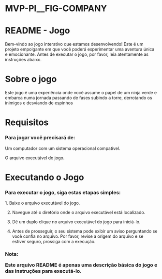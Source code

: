 # MVP-PI__FIG-COMPANY
<h1>README - Jogo</h1>
<p>Bem-vindo ao jogo interativo que estamos desenvolvendo! Este é um projeto empolgante em que você poderá experimentar uma aventura única e emocionante. Antes de executar o jogo, por favor, leia atentamente as instruções abaixo.</p>

<h1>Sobre o jogo</h1>
<p>Este jogo é uma experiência onde você assume o papel de um ninja verde e embarca numa jornada passando de fases subindo a torre, derrotando os inimigos e desviando de espinhos</p>

<h1>Requisitos</h1>
<h3>Para jogar você precisará de:</h3>
<p>Um computador com um sistema operacional compatível.</p>
<p>O arquivo executável do jogo.</p>

<h1>Executando o Jogo</h1>
<h3>Para executar o jogo, siga estas etapas simples:</h3>
<p>
  1. Baixe o arquivo executável do jogo.

  2. Navegue até o diretório onde o arquivo executável está localizado.

  3. Dê um duplo clique no arquivo executável do jogo para iniciá-lo.

  4. Antes de prosseguir, o seu sistema pode exibir um aviso perguntando se você confia no arquivo. Por favor, revise a origem do arquivo e se estiver seguro, prossiga com a execução.
</p>
<h3>Nota: <p>Este arquivo README é apenas uma descrição básica do jogo e das instruções para executá-lo.</p></h3>
